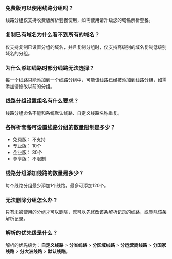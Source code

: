### 免费版可以使用线路分组吗？
线路分组仅支持收费版解析套餐使用，如需使用请升级您的域名解析套餐。
 
### 复制已有域名为什么看不到所有的域名？
仅支持复制已设置分组的域名，并且复制分组时，仅支持高级别的域名复制低级别域名的分组。

### 为什么添加线路时部分线路无法选择？
每一个线路只能添加到一个线路分组中，可能该线路已经被添加到线路分组，如需添加请修改以前的分组。
 
### 线路分组设置组名有什么要求？
线路分组命名不能和系统默认线路、自定义线路名称重复。
 
### 各解析套餐可设置线路分组的数量限制是多少？
- 免费版： 不支持
- 专业版： 10个
- 企业版： 30个
- 尊享版： 不限制
 
### 线路分组添加线路的数量是多少？
每个线路分组最少添加1个线路，最多可添加120个。
 
### 无法删除分组怎么办？
只有未被使用的分组才可以删除，您可以先修改该条解析记录的线路，或删除该条解析记录。
 
### 解析的优先级是什么？
解析的优先级为：**自定义线路** > **分省线路** > **分区域线路** > **分运营商线路** > **分国家线路** > **分大洲线路** > **默认线路**。




